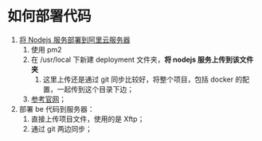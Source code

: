 # 如何部署代码

1. [将 Nodejs 服务部署到阿里云服务器](https://www.cnblogs.com/ZLDJ-15-516/p/11122310.html)
   1. 使用 pm2
   2. 在 /usr/local 下新建 deployment 文件夹，**将 nodejs 服务上传到该文件夹**
      1. 这里上传还是通过 git 同步比较好，将整个项目，包括 docker 的配置，一起传到这个目录下边；
   3. [参考官网](https://help.aliyun.com/document_detail/50775.html)；
2. 部署 be 代码到服务器：
   1. 直接上传项目文件，使用的是 Xftp；
   2. 通过 git 两边同步；
